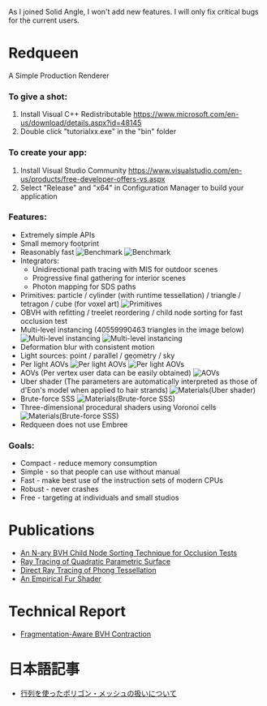 As I joined Solid Angle, I won't add new features.
I will only fix critical bugs for the current users.

# Redqueen

A Simple Production Renderer

### To give a shot:
  
1. Install Visual C++ Redistributable <https://www.microsoft.com/en-us/download/details.aspx?id=48145>
2. Double click "tutorialxx.exe" in the "bin" folder

### To create your app:
  
1. Install Visual Studio Community <https://www.visualstudio.com/en-us/products/free-developer-offers-vs.aspx>
2. Select "Release" and "x64" in Configuration Manager to build your application


### Features:
* Extremely simple APIs
* Small memory footprint
* Reasonably fast
![Benchmark](https://github.com/shinjiogaki/redqueen/blob/master/images/robot.png)
![Benchmark](https://github.com/shinjiogaki/redqueen/blob/master/images/living.png)
* Integrators:
  * Unidirectional path tracing with MIS for outdoor scenes
  * Progressive final gathering for interior scenes
  * Photon mapping for SDS paths
* Primitives: particle / cylinder (with runtime tessellation) / triangle / tetragon / cube (for voxel art)
![Primitives](https://github.com/shinjiogaki/redqueen/blob/master/images/fur.png)
* OBVH with refitting / treelet reordering / child node sorting for fast occlusion test
* Multi-level instancing (40559990463 triangles in the image below)
![Multi-level instancing](https://github.com/shinjiogaki/redqueen/blob/master/images/mli.gif)
![Multi-level instancing](https://github.com/shinjiogaki/redqueen/blob/master/images/forest.png)
* Deformation blur with consistent motion
* Light sources: point / parallel / geometry / sky
* Per light AOVs
![Per light AOVs](https://github.com/shinjiogaki/redqueen/blob/master/images/per_light_aovs.png)
![Per light AOVs](https://github.com/shinjiogaki/redqueen/blob/master/images/aov_pm.png)
* AOVs (Per vertex user data can be easily obtained)
![AOVs](https://github.com/shinjiogaki/redqueen/blob/master/images/aov2.png)
* Uber shader (The parameters are automatically interpreted as those of d'Eon's model when applied to hair strands)
![Materials(Uber shader)](https://github.com/shinjiogaki/redqueen/blob/master/images/materials.png)
* Brute-force SSS
![Materials(Brute-force SSS)](https://github.com/shinjiogaki/redqueen/blob/master/images/volume.png)
* Three-dimensional procedural shaders using Voronoi cells
![Materials(Brute-force SSS)](https://github.com/shinjiogaki/redqueen/blob/master/images/weathering.png)
* Redqueen does not use Embree

### Goals:
* Compact - reduce memory consumption 
* Simple - so that people can use without manual
* Fast - make best use of the instruction sets of modern CPUs
* Robust - never crashes
* Free - targeting at individuals and small studios

# Publications
* [An N-ary BVH Child Node Sorting Technique for Occlusion Tests](http://jcgt.org/published/0005/02/02/)
* [Ray Tracing of Quadratic Parametric Surface](http://gcoe-mi.jp/english/temp/publish/62e18d4d8cbad1e01f68cebb2e81ac3e.pdf)
* [Direct Ray Tracing of Phong Tessellation](http://www.jp.square-enix.com/info/library/)
* [An Empirical Fur Shader](http://www.jp.square-enix.com/info/library/)

# Technical Report
* [Fragmentation-Aware BVH Contraction](https://github.com/shinjiogaki/reports/blob/master/report.pdf)

# 日本語記事
* [行列を使ったポリゴン・メッシュの扱いについて](http://qiita.com/shinjiogaki/items/d16abb018a843c09b8c8)
